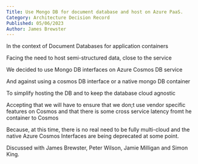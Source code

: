 ```yaml
---
Title: Use Mongo DB for document database and host on Azure PaaS.
Category: Architecture Decision Record
Published: 05/06/2023
Author: James Brewster
---
```

In the context of Document Databases for application containers

Facing the need to host semi-structured data, close to the service

We decided to use Mongo DB interfaces on Azure Cosmos DB service

And against using a cosmos DB interface or a native mongo DB container

To simplify hosting the DB and to keep the database cloud agnostic

Accepting that we will have to ensure that we don;t use vendor specific features on Cosmos and that there is some cross service latency fromt he container to Cosmos

Because, at this time, there is no real need to be fully multi-cloud and the native Azure Cosmos Interfaces are being deprecated at some point.

Discussed with James Brewster, Peter Wilson, Jamie Milligan and Simon King.